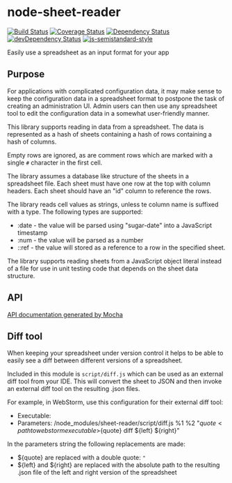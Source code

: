 # node-sheet-reader

[![Build Status](https://travis-ci.org/larsthorup/node-sheet-reader.png)](https://travis-ci.org/larsthorup/node-sheet-reader)
[![Coverage Status](https://coveralls.io/repos/larsthorup/node-sheet-reader/badge.svg?branch=master&service=github)](https://coveralls.io/github/larsthorup/node-sheet-reader?branch=master)
[![Dependency Status](https://david-dm.org/larsthorup/node-sheet-reader.png)](https://david-dm.org/larsthorup/node-sheet-reader#info=dependencies)
[![devDependency Status](https://david-dm.org/larsthorup/node-sheet-reader/dev-status.png)](https://david-dm.org/larsthorup/node-sheet-reader#info=devDependencies)
[![js-semistandard-style](https://img.shields.io/badge/code%20style-semistandard-brightgreen.svg?style=flat-square)](https://github.com/Flet/semistandard)

Easily use a spreadsheet as an input format for your app

## Purpose

For applications with complicated configuration data, 
it may make sense to keep the configuration data in a spreadsheet
format to postpone the task of creating an administration UI. 
Admin users can then use any spreadsheet tool to edit the 
configuration data in a somewhat user-friendly manner.

This library supports reading in data from a spreadsheet. 
The data is represented as 
a hash of sheets containing 
a hash of rows containing 
a hash of columns.

Empty rows are ignored, as are comment rows which are marked with a single `#` character in the first cell.

The library assumes a database like structure of the sheets in a spreadsheet file.
Each sheet must have one row at the top with column headers. 
Each sheet should have an "id" column to reference the rows.

The library reads cell values as strings, 
unless te column name is suffixed with a type.
The following types are supported:

* :date - the value will be parsed using "sugar-date" into a JavaScript timestamp
* :num - the value will be parsed as a number
* :<sheet>:ref - the value will stored as a reference to a row in the specified sheet.

The library supports reading sheets from a JavaScript object literal instead of a file
for use in unit testing code that depends on the sheet data structure.

## API

[API documentation generated by Mocha](docs/api.md)

## Diff tool

When keeping your spreadsheet under version control it helps to be able to easily see a diff between different versions of a spreadsheet.

Included in this module is `script/diff.js` which can be used as an external diff tool from your IDE. This will convert the sheet to JSON and then invoke an external diff tool on the resulting .json files.

For example, in WebStorm, use this configuration for their external diff tool:
 
* Executable: <path to node executable>
* Parameters: <path to project depending on sheet-reader>/node_modules/sheet-reader/script/diff.js %1 %2 "${quote}<path to webstorm executable>${quote} diff ${left} ${right}"

In the parameters string the following replacements are made:
* ${quote} are replaced with a double quote: `"`
* ${left} and ${right} are replaced with the absolute path to the resulting .json file of the left and right version of the spreadsheet

